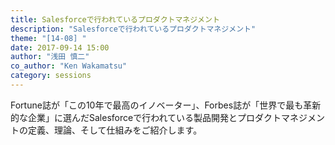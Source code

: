 ```yaml
---
title: Salesforceで行われているプロダクトマネジメント
description: "Salesforceで行われているプロダクトマネジメント"
theme: "[14-08] "
date: 2017-09-14 15:00
author: "浅田 慎二"
co_author: "Ken Wakamatsu"
category: sessions
---
```

Fortune誌が「この10年で最高のイノベーター」、Forbes誌が「世界で最も革新的な企業」に選んだSalesforceで行われている製品開発とプロダクトマネジメントの定義、理論、そして仕組みをご紹介します。
